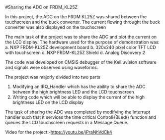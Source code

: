 #Sharing the ADC on FRDM_KL25Z

In this project, the ADC on the FRDM KL25Z was shared between the touchscreen and the buck converter. The current flowing throught the buck converter was also displayed on the touchscreen

The main task of the project was to share the ADC and plot the current on the LCD display. The hardware used for the purpose of demonstration was:
a.	NXP FRDM-KL25Z development board
b.	320x240 pixel color TFT LCD with touchscreen
c.	NXP FRDM-KL25Z Shield
d.	Analog Discovery 2

The code was developed on CMSIS debugger of the Keil uvision software and signals were observed using waveforms.

The project was majorly divided into two parts
1.	Modifying an IRQ_Handler which has the ability to share the ADC between the high brightness LED and the LCD touchscreen
2.	Writing code which will be able to display the current of the high brightness LED on the LCD display

The task of sharing the ADC was completed by modifying the Interrupt handler such that it services the time critical ControlHBLed() function and queues the LCD touchscreen requests in a Message Queue. 

Video for the project:-https://youtu.be/jPraNhVdCk4
